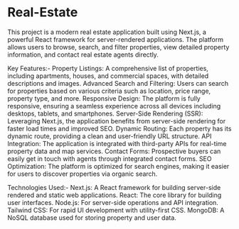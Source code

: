 # Real-Estate

This project is a modern real estate application built using Next.js, a powerful React framework for server-rendered applications. The platform allows users to browse, search, and filter properties, view detailed property information, and contact real estate agents directly.

Key Features:-
Property Listings: A comprehensive list of properties, including apartments, houses, and commercial spaces, with detailed descriptions and images.
Advanced Search and Filtering: Users can search for properties based on various criteria such as location, price range, property type, and more.
Responsive Design: The platform is fully responsive, ensuring a seamless experience across all devices including desktops, tablets, and smartphones.
Server-Side Rendering (SSR): Leveraging Next.js, the application benefits from server-side rendering for faster load times and improved SEO.
Dynamic Routing: Each property has its dynamic route, providing a clean and user-friendly URL structure.
API Integration: The application is integrated with third-party APIs for real-time property data and map services.
Contact Forms: Prospective buyers can easily get in touch with agents through integrated contact forms.
SEO Optimization: The platform is optimized for search engines, making it easier for users to discover properties via organic search.

Technologies Used:-
Next.js: A React framework for building server-side rendered and static web applications.
React: The core library for building user interfaces.
Node.js: For server-side operations and API integration.
Tailwind CSS: For rapid UI development with utility-first CSS.
MongoDB: A NoSQL database used for storing property and user data.
